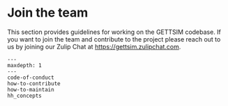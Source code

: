 # Join the team

This section provides guidelines for working on the GETTSIM codebase. If you want to
join the team and contribute to the project please reach out to us by joining our Zulip
Chat at <https://gettsim.zulipchat.com>.

```{toctree}
---
maxdepth: 1
---
code-of-conduct
how-to-contribute
how-to-maintain
hh_concepts
```
